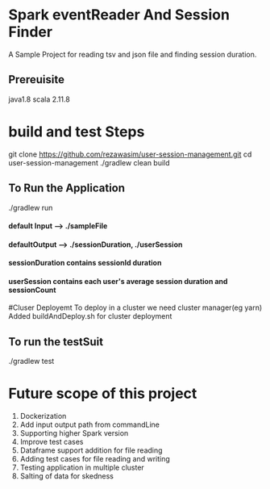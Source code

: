 # Spark eventReader And Session Finder

A Sample Project for reading tsv and json file and finding session duration.


## Prereuisite
java1.8
scala 2.11.8


# build and test Steps
git clone https://github.com/rezawasim/user-session-management.git
cd user-session-management
./gradlew clean build

## To Run the Application 
./gradlew run  
#### default Input --> ./sampleFile  
#### defaultOutput --> ./sessionDuration, ./userSession 

#### sessionDuration contains sessionId duration
#### userSession contains each user's average session duration and sessionCount              

#Cluser Deployemt
To deploy in a cluster we need cluster manager(eg yarn)
Added buildAndDeploy.sh for cluster deployment



## To run the testSuit
./gradlew test


# Future scope of this project
1. Dockerization
2. Add input output path from commandLine
3. Supporting higher Spark version
4. Improve test cases
5. Dataframe support addition for file reading
6. Adding test cases for file reading and writing
7. Testing application in multiple cluster
8. Salting of data for skedness

